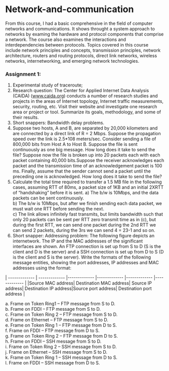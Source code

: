 # Network-and-communication
From this course, I had a basic comprehensive in the field of computer networks and communications. 
It shows throught a system approach to networks by examing the hardware and protocol components that comprise a network.
The course also examines the interactions and interdependencies between protocols. 
Topics covered in this course include network principles and concepts, transmission principles, network architecture, 
routers and routing protocols, direct link networks, wireless networks, internetworking, and emerging network technologies.

### Assignment 1: 
1. Experimental study of traceroute;
2. Research question: The Center for Applied Internet Data Analysis (CAIDA) (www.caida.org) conducts a number of research studies and projects in the areas of Internet topology, Internet traffic measurements, security, routing, etc. Visit their website and investigate one research area or project or tool. Summarize its goals, methodology, and some of their results.
3. Short snappers: Bandwidth delay problems.
4. Suppose two hosts, A and B, are separated by 20,000 kilometers and are connected by a direct link of R = 2 Mbps. Suppose the propagation speed over the link is 2.5*108 meters/sec. Consider sending a file of 800,000 bits from Host A to Host B. Suppose the file is sent continuously as one big message. How long does it take to send the file? Suppose now the file is broken up into 20 packets each with each packet containing 40,000 bits.Suppose the receiver acknowledges each packet and the transmission time of an acknowledgement packet is 100 ms. Finally, assume that the sender cannot send a packet until the preceding one is acknowledged. How long does it take to send the file?
5. Calculate the total time required to transfer a 1.5 MB file in the following cases, assuming RTT of 80ms, a packet size of 1KB and an initial 2XRTT of “handshaking” before it is sent.
a) The b/w is 10Mbps, and the data packets can be sent continuously.<br>
b) The b/w is 10Mbps, but after we finish sending each data packet, we must wait one RTT before sending the next. <br>
c) The link allows infinitely fast transmits, but limits bandwidth such that only 20 packets can be sent per RTT zero transmit time as in (c), but during the first RTT, we can send one packet during the 2nd RTT we can send 2 packets, during the 3rs we can send 4 = 23-1 and so on.<br>
6. Short snapper: Addressing problem: The following figure depicts an internetwork. The IP and the MAC addresses of the significant interfaces are shown. An FTP connection is set up from S to D (S is the client and D is the server) and a SSH connection is set up from D to S (D is the client and S is the server). Write the formats of the following message entities, showing the port addresses, IP addresses and MAC addresses using the format:

| ------------- | ------------- |------------- |------------- |------------- |------------- |
|Source MAC address| Destination MAC address| Source IP address|  Destination IP address|Source port address| Destination port address |
 
   a. Frame on Token Ring1 – FTP message from S to D. <br>
   b. Frame on FDDI – FTP message from S to D. <br>
   c. Frame on Token Ring 2 – FTP message from S to D. <br>
   d. Frame on Ethernet – FTP message from S to D. <br>
   e. Frame on Token Ring 1 – FTP message from D to S. <br>
   f. Frame on FDDI – FTP message from D to S. <br>
   g. Frame on Token Ring 2 – FTP message from D to S. <br>
   h. Frame on FDDI – SSH message from S to D. <br>
   i. Frame on Token Ring 2 – SSH message from S to D. <br>
   j. Frame on Ethernet – SSH message from S to D. <br>
   k. Frame on Token Ring 1 – SSH message from D to S. <br>
   l. Frame on FDDI – SSH message from D to S. <br>


